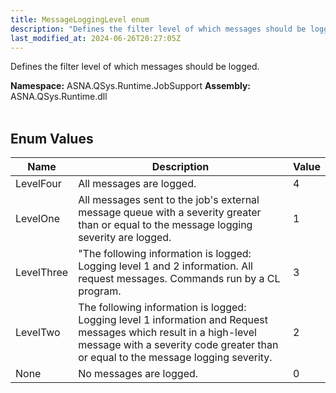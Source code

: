 ```yaml
---
title: MessageLoggingLevel enum
description: "Defines the filter level of which messages should be logged. "
last_modified_at: 2024-06-26T20:27:05Z
---
```


Defines the filter level of which messages should be logged.

**Namespace:** ASNA.QSys.Runtime.JobSupport
**Assembly:** ASNA.QSys.Runtime.dll
<br>
<br>

## Enum Values

| Name | Description | Value
| --- | --- | --- 
| LevelFour | All messages are logged. | 4 |
| LevelOne | All messages sent to the job's external message queue with a severity greater than or equal to the message logging severity are logged. | 1 |
| LevelThree | "The following information is logged: Logging level 1 and 2 information. All request messages. Commands run by a CL program. | 3 |
| LevelTwo | The following information is logged: Logging level 1 information and Request messages which result in a high-level message with a severity code greater than or equal to the message logging severity.   | 2 |
| None | No messages are logged. | 0 |
